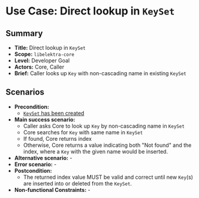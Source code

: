 # Use Case: Direct lookup in `KeySet`

## Summary

- **Title:** Direct lookup in `KeySet`
- **Scope:** `libelektra-core`
- **Level:** Developer Goal
- **Actors:** Core, Caller
- **Brief:** Caller looks up `Key` with non-cascading name in existing `KeySet`

## Scenarios

- **Precondition:**
  - [`KeySet` has been created](UC_keyset_create.md)
- **Main success scenario:**
  - Caller asks Core to look up `Key` by non-cascading name in `KeySet`
  - Core searches for `Key` with same name in `KeySet`
  - If found, Core returns index
  - Otherwise, Core returns a value indicating both "Not found" and the index, where a `Key` with the given name would be inserted.
- **Alternative scenario:** -
- **Error scenario:** -
- **Postcondition:**
  - The returned index value MUST be valid and correct until new `Key`(s) are inserted into or deleted from the `KeySet`.
- **Non-functional Constraints:** -
